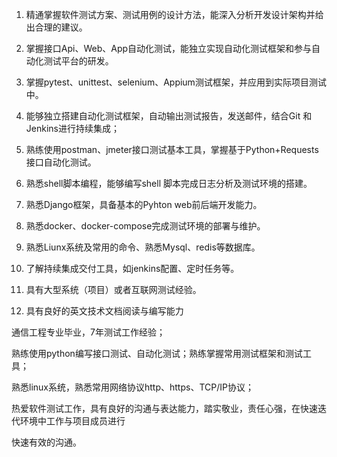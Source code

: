 1. 精通掌握软件测试方案、测试用例的设计方法，能深入分析开发设计架构并给出合理的建议。

2. 掌握接口Api、Web、App自动化测试，能独立实现自动化测试框架和参与自动化测试平台的研发。

3. 掌握pytest、unittest、selenium、Appium测试框架，并应用到实际项目测试中。

4. 能够独立搭建自动化测试框架，自动输出测试报告，发送邮件，结合Git 和Jenkins进行持续集成；

5. 熟练使用postman、jmeter接口测试基本工具，掌握基于Python+Requests接口自动化测试。

6. 熟悉shell脚本编程，能够编写shell 脚本完成日志分析及测试环境的搭建。

7. 熟悉Django框架，具备基本的Pyhton web前后端开发能力。

8. 熟悉docker、docker-compose完成测试环境的部署与维护。

9. 熟悉Liunx系统及常用的命令、熟悉Mysql、redis等数据库。

10. 了解持续集成交付工具，如jenkins配置、定时任务等。

11. 具有大型系统（项目）或者互联网测试经验。

12. 具有良好的英文技术文档阅读与编写能力


通信工程专业毕业，7年测试工作经验；

熟练使用python编写接口测试、自动化测试；熟练掌握常用测试框架和测试工具；

熟悉linux系统，熟悉常用网络协议http、https、TCP/IP协议；

热爱软件测试工作，具有良好的沟通与表达能力，踏实敬业，责任心强，在快速迭代环境中工作与项目成员进行

快速有效的沟通。